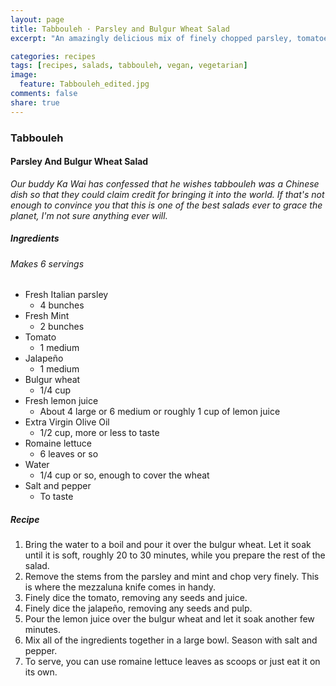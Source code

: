 ```yaml
---
layout: page
title: Tabbouleh · Parsley and Bulgur Wheat Salad
excerpt: "An amazingly delicious mix of finely chopped parsley, tomatoes, and bulgur wheat served with lots of olive oil and lemon juice."

categories: recipes
tags: [recipes, salads, tabbouleh, vegan, vegetarian]
image:
  feature: Tabbouleh_edited.jpg
comments: false
share: true
---
```

### Tabbouleh
#### Parsley And Bulgur Wheat Salad

*Our buddy Ka Wai has confessed that he wishes tabbouleh was a Chinese dish so that they could claim credit for bringing it into the world. If that's not enough to convince you that this is one of the best salads ever to grace the planet, I'm not sure anything ever will.*

##### Ingredients
###### Makes 6 servings

* Fresh Italian parsley
  - 4 bunches
* Fresh Mint
  - 2 bunches
* Tomato
  - 1 medium
* Jalapeño
  - 1 medium
* Bulgur wheat
  - 1/4 cup
* Fresh lemon juice
  - About 4 large or 6 medium or roughly 1 cup of lemon juice
* Extra Virgin Olive Oil
  - 1/2 cup, more or less to taste
* Romaine lettuce
  - 6 leaves or so
* Water
  - 1/4 cup or so, enough to cover the wheat
* Salt and pepper
  - To taste

##### Recipe
1. Bring the water to a boil and pour it over the bulgur wheat. Let it soak until it is soft, roughly 20 to 30 minutes, while you prepare the rest of the salad.
2. Remove the stems from the parsley and mint and chop very finely. This is where the mezzaluna knife comes in handy.
3. Finely dice the tomato, removing any seeds and juice.
4. Finely dice the jalapeño, removing any seeds and pulp.
5. Pour the lemon juice over the bulgur wheat and let it soak another few minutes.
6. Mix all of the ingredients together in a large bowl. Season with salt and pepper.
7. To serve, you can use romaine lettuce leaves as scoops or just eat it on its own.
